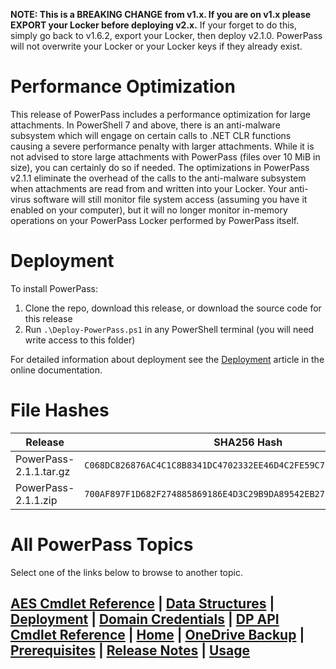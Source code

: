 **NOTE: This is a BREAKING CHANGE from v1.x. If you are on v1.x please EXPORT your Locker before deploying v2.x.** If your forget to do this, simply go back to v1.6.2, export your Locker, then deploy v2.1.0. PowerPass will not overwrite your Locker or your Locker keys if they already exist.
# Performance Optimization
This release of PowerPass includes a performance optimization for large attachments. In PowerShell 7 and above, there is an anti-malware subsystem which will engage on certain calls to .NET CLR functions causing a severe performance penalty with larger attachments. While it is not advised to store large attachments with PowerPass (files over 10 MiB in size), you can certainly do so if needed. The optimizations in PowerPass v2.1.1 eliminate the overhead of the calls to the anti-malware subsystem when attachments are read from and written into your Locker. Your anti-virus software will still monitor file system access (assuming you have it enabled on your computer), but it will no longer monitor in-memory operations on your PowerPass Locker performed by PowerPass itself.
# Deployment
To install PowerPass:
1. Clone the repo, download this release, or download the source code for this release
2. Run `.\Deploy-PowerPass.ps1` in any PowerShell terminal (you will need write access to this folder)

For detailed information about deployment see the [Deployment](https://chopinrlz.github.io/powerpass/deployment) article in the online documentation.
# File Hashes
| Release                 | SHA256 Hash                                                        |
| ----------------------- | ------------------------------------------------------------------ |
| PowerPass-2.1.1.tar.gz  | `C068DC826876AC4C1C8B8341DC4702332EE46D4C2FE59C7CE271B883A9AC7BEF` |
| PowerPass-2.1.1.zip     | `700AF897F1D682F274885869186E4D3C29B9DA89542EB27E165505447023A518` |

# All PowerPass Topics
Select one of the links below to browse to another topic.
## [AES Cmdlet Reference](https://chopinrlz.github.io/powerpass/aes-cmdlet-ref) | [Data Structures](https://chopinrlz.github.io/powerpass/data-structures) | [Deployment](https://chopinrlz.github.io/powerpass/deployment) | [Domain Credentials](https://chopinrlz.github.io/powerpass/domain-credentials) | [DP API Cmdlet Reference](https://chopinrlz.github.io/powerpass/dpapi-cmdlet-ref) | [Home](https://chopinrlz.github.io/powerpass) | [OneDrive Backup](https://chopinrlz.github.io/powerpass/onedrivebackup) | [Prerequisites](https://chopinrlz.github.io/powerpass/prerequisites) | [Release Notes](https://chopinrlz.github.io/powerpass/release-notes) | [Usage](https://chopinrlz.github.io/powerpass/usage)